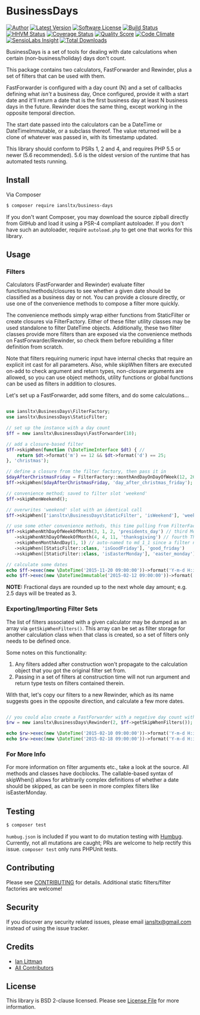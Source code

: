 # BusinessDays

[![Author](http://img.shields.io/badge/author-@iansltx-blue.svg?style=flat-square)](https://twitter.com/iansltx)
[![Latest Version](https://img.shields.io/github/release/iansltx/BusinessDays.svg?style=flat-square)](https://github.com/iansltx/BusinessDays/releases)
[![Software License](https://img.shields.io/badge/license-BSD-brightgreen.svg?style=flat-square)](LICENSE.md)
[![Build Status](https://img.shields.io/travis/iansltx/BusinessDays/master.svg?style=flat-square)](https://travis-ci.org/iansltx/BusinessDays)
[![HHVM Status](https://img.shields.io/hhvm/iansltx/business-days.svg?style=flat-square)](http://hhvm.h4cc.de/package/iansltx/business-days)
[![Coverage Status](https://img.shields.io/codeclimate/coverage/github/iansltx/BusinessDays.svg?style=flat-square)](https://scrutinizer-ci.com/g/iansltx/BusinessDays/code-structure)
[![Quality Score](https://img.shields.io/scrutinizer/g/iansltx/BusinessDays.svg?style=flat-square)](https://scrutinizer-ci.com/g/iansltx/BusinessDays)
[![Code Climate](https://img.shields.io/codeclimate/github/iansltx/BusinessDays.svg?style=flat-square)](https://codeclimate.com/github/iansltx/BusinessDays)
[![SensioLabs Insight](https://img.shields.io/sensiolabs/i/933afbcf-7a28-4da0-9998-340bc7dba67c.svg?style=flat-square)]()
[![Total Downloads](https://img.shields.io/packagist/dt/iansltx/business-days.svg?style=flat-square)](https://packagist.org/packages/iansltx/business-days)

BusinessDays is a set of tools for dealing with date calculations when certain (non-business/holiday) days don't count.

This package contains two calculators, FastForwarder and Rewinder, plus a set of filters that can be used with them.

FastForwarder is configured with a day count (N) and a set of callbacks defining what *isn't* a business day, Once
configured, provide it with a start date and it'll return a date that is the first business day at least N business
days in the future. Rewinder does the same thing, except working in the opposite temporal direction.

The start date passed into the calculators can be a DateTime or DateTimeImmutable, or a subclass thereof. The value
returned will be a clone of whatever was passed in, with its timestamp updated.

This library should conform to PSRs 1, 2 and 4, and requires PHP 5.5 or newer (5.6 recommended). 5.6 is the oldest
version of the runtime that has automated tests running.

## Install

Via Composer

``` bash
$ composer require iansltx/business-days
```

If you don't want Composer, you may download the source zipball directly from GitHub and load it using a PSR-4 compliant
autoloader. If you don't have such an autoloader, require `autoload.php` to get one that works for this library.

## Usage

### Filters

Calculators (FastForwarder and Rewinder) evaluate filter functions/methods/closures to see whether a given date should
be classified as a business day or not. You can provide a closure directly, or use one of the convenience methods to
compose a filter more quickly.

The convenience methods simply wrap either functions from StaticFilter or create closures via FilterFactory. Either of
these filter utility classes may be used standalone to filter DateTime objects. Additionally, these two filter classes
provide more filters than are exposed via the convenience methods on FastForwarder/Rewinder, so check them before
rebuilding a filter definition from scratch.

Note that filters requiring numeric input have internal checks that require an explicit int cast for all parameters.
Also, while skipWhen filters are executed on-add to check argument and return types, non-closure arguments are allowed,
so you can use object methods, utility functions or global functions can be used as filters in addition to closures.

Let's set up a FastForwarder, add some filters, and do some calculations...

``` php

use iansltx\BusinessDays\FilterFactory;
use iansltx\BusinessDays\StaticFilter;

// set up the instance with a day count
$ff = new iansltx\BusinessDays\FastForwarder(10);

// add a closure-based filter
$ff->skipWhen(function (\DateTimeInterface $dt) { //
    return $dt->format('m') == 12 && $dt->format('d') == 25;
}, 'christmas');

// define a closure from the filter factory, then pass it in
$dayAfterChristmasFriday = FilterFactory::monthAndDayOnDayOfWeek(12, 26, 5);
$ff->skipWhen($dayAfterChristmasFriday, 'day_after_christmas_friday');

// convenience method; saved to filter slot 'weekend'
$ff->skipWhenWeekend();

// overwrites 'weekend' slot with an identical call
$ff->skipWhen(['iansltx\BusinessDays\StaticFilter', 'isWeekend'], 'weekend');

// use some other convenience methods, this time pulling from FilterFactory and using method chaining
$ff->skipWhenNthDayOfWeekOfMonth(3, 1, 2, 'presidents_day') // third Monday of February
   ->skipWhenNthDayOfWeekOfMonth(4, 4, 11, 'thanksgiving') // fourth Thursday of November
   ->skipWhenMonthAndDay(1, 1) // auto-named to md_1_1 since a filter name wasn't provided
   ->skipWhen([StaticFilter::class, 'isGoodFriday'], 'good_friday')
   ->skipWhen([StaticFilter::class, 'isEasterMonday'], 'easter_monday');

// calculate some dates
echo $ff->exec(new \DateTime('2015-11-20 09:00:00'))->format('Y-m-d H:i:s'); // 2015-12-07 09:00:00
echo $ff->exec(new \DateTimeImmutable('2015-02-12 09:00:00'))->format('Y-m-d H:i:s'); // 2015-02-27 09:00:00

```

__NOTE:__ Fractional days are rounded up to the next whole day amount; e.g. 2.5 days will be treated as 3.

### Exporting/Importing Filter Sets

The list of filters associated with a given calculator may be dumped as an array via `getSkipWhenFilters()`. This array
can be set as filter storage for another calculation class when that class is created, so a set of filters only needs
to be defined once.

Some notes on this functionality:

1. Any filters added after construction won't propagate to the calculation object that you got the original filter
set from.
2. Passing in a set of filters at construction time will not run argument and return type tests on filters contained
therein.

With that, let's copy our filters to a new Rewinder, which as its name suggests goes in the opposite direction, and
calculate a few more dates.

``` php

// you could also create a FastForwarder with a negative day count with the same effect
$rw = new iansltx\BusinessDays\Rewinder(2, $ff->getSkipWhenFilters());

echo $rw->exec(new \DateTime('2015-02-10 09:00:00'))->format('Y-m-d H:i:s'); // 2015-02-06 09:00:00
echo $rw->exec(new \DateTime('2015-02-18 09:00:00'))->format('Y-m-d H:i:s'); // 2015-02-13 09:00:00
```

### For More Info

For more information on filter arguments etc., take a look at the source. All methods and classes have docblocks. The
callable-based syntax of skipWhen() allows for arbitrarily complex definitions of whether a date should be skipped, as
can be seen in more complex filters like isEasterMonday.

## Testing

``` bash
$ composer test
```

`humbug.json` is included if you want to do mutation testing with [Humbug](https://github.com/padraic/humbug).
Currently, not all mutations are caught; PRs are welcome to help rectify this issue. `composer test` only runs PHPUnit
tests.

## Contributing

Please see [CONTRIBUTING](CONTRIBUTING.md) for details. Additional static filters/filter factories are welcome!

## Security

If you discover any security related issues, please email iansltx@gmail.com instead of using the issue tracker.

## Credits

- [Ian Littman](https://github.com/iansltx)
- [All Contributors](../../contributors)

## License

This library is BSD 2-clause licensed. Please see [License File](LICENSE.md) for more information.
